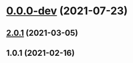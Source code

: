 # [0.0.0-dev](https://github.com/AlexRogalskiy/quotes/compare/v2.0.1...v0.0.0-dev) (2021-07-23)



## [2.0.1](https://github.com/AlexRogalskiy/quotes/compare/2.0.1...v2.0.1) (2021-03-05)



## 1.0.1 (2021-02-16)



